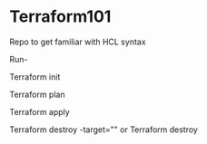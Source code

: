 # Terraform101
Repo to get familiar with HCL syntax

Run-

Terraform init

Terraform plan

Terraform apply

Terraform destroy -target=""   or  Terraform destroy
